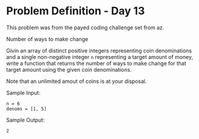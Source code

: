 # Problem Definition - Day 13

This problem was from the payed coding challenge set from az.

Number of ways to make change

Givin an array of distinct positive integers representing coin denominations and a single non-negative integer `n` representing a target amount of money, write a function that returns the number of ways to make change for that target amount using the given coin denominations. 

Note that an unlimited amout of coins is at your disposal.

Sample Input:
```
n = 6
denoms = [1, 5]
```
Sample Output:
```
2
```

